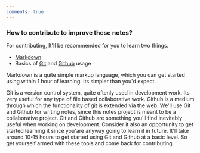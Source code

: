 ```yaml
---
comments: true
---
```


### How to contribute to improve these notes?

For contributing, It'll be recommended for you to learn two things.

- [Markdown](markdown-resources)
- Basics of [Git](git-resources) and [Github](github-resources) usage 

Markdown is a quite simple markup language, which you can get started using within 1 hour of learning. Its simpler than you'd expect.

Git is a version control system, quite oftenly used in development work. Its very useful for any type of file based collaborative work. Github is a medium through which the functionality of git is extended via the web. We'll use Git and Github for writing notes, since this notes project is meant to be a collaborative project. Git and Github are something you'll find inevitebly useful when working on development. Consider it also an opportunity to get started learning it since you'are anyway going to learn it in future. It'll take around 10-15 hours to get started using Git and Github at a basic level. So get yourself armed with these tools and come back for contributing.